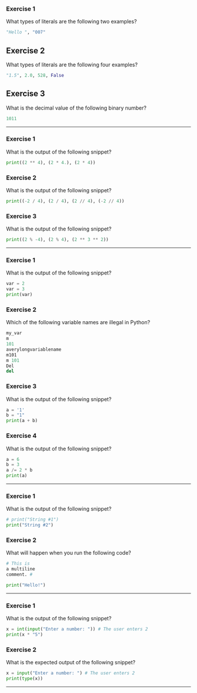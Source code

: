 ### Exercise 1
What types of literals are the following two examples?
```python
"Hello ", "007"
```

## Exercise 2
What types of literals are the following four examples?
```python
"1.5", 2.0, 528, False
```

## Exercise 3
What is the decimal value of the following binary number?
```python
1011
```
***
### Exercise 1
What is the output of the following snippet?
```python
print((2 ** 4), (2 * 4.), (2 * 4))
```

### Exercise 2
What is the output of the following snippet?
```python
print((-2 / 4), (2 / 4), (2 // 4), (-2 // 4))
```

### Exercise 3
What is the output of the following snippet?
```python
print((2 % -4), (2 % 4), (2 ** 3 ** 2))
```
***
### Exercise 1
What is the output of the following snippet?
```python
var = 2
var = 3
print(var)

```
### Exercise 2
Which of the following variable names are illegal in Python?
```python
my_var
m
101
averylongvariablename
m101
m 101
Del
del
```
### Exercise 3
What is the output of the following snippet?
```python
a = '1'
b = "1"
print(a + b)
```
### Exercise 4
What is the output of the following snippet?
```python
a = 6
b = 3
a /= 2 * b
print(a)
```
***
### Exercise 1
What is the output of the following snippet?
```python
# print("String #1")
print("String #2")
```
### Exercise 2
What will happen when you run the following code?
```python
# This is
a multiline
comment. #

print("Hello!")
```
***
### Exercise 1
What is the output of the following snippet?
```python
x = int(input("Enter a number: ")) # The user enters 2
print(x * "5")
```
### Exercise 2
What is the expected output of the following snippet?
```python
x = input("Enter a number: ") # The user enters 2
print(type(x))
```
***
